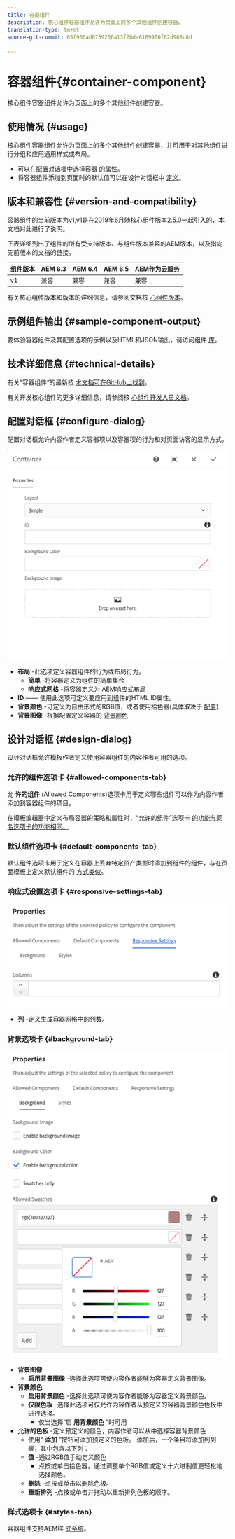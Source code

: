 ```yaml
---
title: 容器组件
description: 核心组件容器组件允许为页面上的多个其他组件创建容器。
translation-type: tm+mt
source-git-commit: 65f900ad6759206a13f2bda6169900f62d968d8d

---
```



# 容器组件{#container-component}

核心组件容器组件允许为页面上的多个其他组件创建容器。

## 使用情况 {#usage}

核心组件容器组件允许为页面上的多个其他组件创建容器，并可用于对其他组件进行分组和应用通用样式或布局。

* 可以在配置对话框中选择容器 [的属性](#configure-dialog)。
* 将容器组件添加到页面时的默认值可以在设计对话框中 [定义](#design-dialog)。

## 版本和兼容性 {#version-and-compatibility}

容器组件的当前版本为v1,v1是在2019年6月随核心组件版本2.5.0一起引入的，本文档对此进行了说明。

下表详细列出了组件的所有受支持版本、与组件版本兼容的AEM版本，以及指向先前版本的文档的链接。

| 组件版本 | AEM 6.3 | AEM 6.4 | AEM 6.5 | AEM作为云服务 |
|--- |--- |--- |---|---|
| v1 | 兼容 | 兼容 | 兼容 | 兼容 |

有关核心组件版本和版本的详细信息，请参阅文档核 [心组件版本](versions.md)。

## 示例组件输出 {#sample-component-output}

要体验容器组件及其配置选项的示例以及HTML和JSON输出，请访问组件 [库](https://adobe.com/go/aem_cmp_library_container)。

## 技术详细信息 {#technical-details}

有关“容器组件”的最新技 [术文档可在GitHub上找到](https://adobe.com/go/aem_cmp_tech_container_v1)。

有关开发核心组件的更多详细信息，请参阅核 [心组件开发人员文档](developing.md)。

## 配置对话框 {#configure-dialog}

配置对话框允许内容作者定义容器项以及容器项的行为和对页面访客的显示方式。

![](assets/screen-shot-2019-06-21-13.59.26.png)

* **布局** -此选项定义容器组件的行为或布局行为。
   * **简单** -将容器定义为组件的简单集合
   * **响应式网格** -将容器定义为 [AEM响应式布局](https://docs.adobe.com/content/help/en/experience-manager-cloud-service/sites/authoring/features/responsive-layout.html)
* **ID** —— 使用此选项可定义要应用到组件的HTML ID属性。
* **背景颜色** -可定义为自由形式的RGB值，或者使用拾色器(具体取决于 [配置)](#background-tab)
* **背景图像** -根据配置定义容器的 [背景颜色](#background-tab)

## 设计对话框 {#design-dialog}

设计对话框允许模板作者定义使用容器组件的内容作者可用的选项。

### 允许的组件选项卡 {#allowed-components-tab}

允 **许的组件** (Allowed Components)选项卡用于定义哪些组件可以作为内容作者添加到容器组件的项目。

在模板编辑器中定义布局容器的策略和属性时，“允许的组件”选项卡 [的功能与同名选项卡的功能相同。](https://docs.adobe.com/content/help/en/experience-manager-cloud-service/sites/authoring/features/templates.html)

### 默认组件选项卡 {#default-components-tab}

默认组件选项卡用于定义在容器上丢弃特定资产类型时添加到组件的组件，与在页面模板上定义默认组件的 [方式类似](https://docs.adobe.com/content/help/en/experience-manager-cloud-service/sites/authoring/features/templates.html)。

### 响应式设置选项卡 {#responsive-settings-tab}

![](assets/screen-shot-2019-06-21-09.33.03.png)

* **列** -定义生成容器网格中的列数。

### 背景选项卡 {#background-tab}

![](assets/screen-shot-2019-06-21-09.42.42.png)

* **背景图像**
   * **启用背景图像** -选择此选项可使内容作者能够为容器定义背景图像。
* **背景颜色**
   * **启用背景颜色** -选择此选项可使内容作者能够为容器定义背景颜色。
   * **仅限色板** -选择此选项可仅允许内容作者从预定义的容器背景颜色色板中进行选择。
      * 仅当选择“启 **用背景颜色** ”时可用
* **允许的色板** -定义预定义的颜色，内容作者可以从中选择容器背景颜色
   * 使用“ **添加** ”按钮可添加预定义的色板。 添加后，一个条目将添加到列表，其中包含以下列：
   * **值** -通过RGB值手动定义颜色
      * 点按或单击拾色器，通过调整单个RGB值或定义十六进制值更轻松地选择颜色。
   * **删除** -点按或单击以删除色板。
   * **重新排列** -点按或单击并拖动以重新排列色板的顺序。

### 样式选项卡 {#styles-tab}

容器组件支持AEM样 [式系统](authoring.md#component-styling)。
